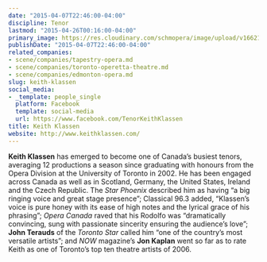 ```yaml
---
date: "2015-04-07T22:46:00-04:00"
discipline: Tenor
lastmod: "2015-04-26T00:16:00-04:00"
primary_image: https://res.cloudinary.com/schmopera/image/upload/v1662128272/media/2022/09/KeithKlassen_bbm1gc.jpg
publishDate: "2015-04-07T22:46:00-04:00"
related_companies:
- scene/companies/tapestry-opera.md
- scene/companies/toronto-operetta-theatre.md
- scene/companies/edmonton-opera.md
slug: keith-klassen
social_media:
- _template: people_single
  platform: Facebook
  template: social-media
  url: https://www.facebook.com/TenorKeithKlassen
title: Keith Klassen
website: http://www.keithklassen.com/
---
```

**Keith Klassen** has emerged to become one of Canada’s busiest tenors, averaging 12 productions a season since graduating with honours from the Opera Division at the University of Toronto in 2002. He has been engaged across Canada as well as in Scotland, Germany, the United States, Ireland and the Czech Republic. The _Star Phoenix_ described him as having “a big ringing voice and great stage presence”; Classical 96.3 added, “Klassen’s voice is pure honey with its ease of high notes and the lyrical grace of his phrasing”; _Opera Canada_ raved that his Rodolfo was “dramatically convincing, sung with passionate sincerity ensuring the audience’s love”; **John Terauds** of the _Toronto Star_ called him “one of the country’s most versatile artists”; and _NOW_ magazine’s **Jon Kaplan** went so far as to rate Keith as one of Toronto’s top ten theatre artists of 2006.